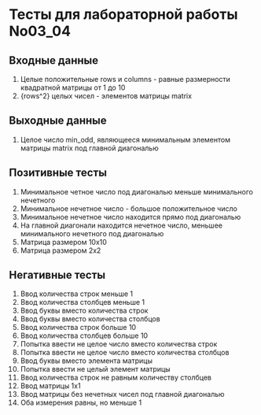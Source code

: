 # Тесты для лабораторной работы No03_04
## Входные данные
1. Целые положительные rows и columns - равные размерности квадратной матрицы от 1 до 10
2. {rows^2} целых чисел - элементов матрицы matrix
## Выходные данные
1. Целое число min_odd, являющееся минимальным элементом матрицы matrix под главной диагональю
## Позитивные тесты
1. Минимальное четное число под диагональю меньше минимального нечетного
2. Минимальное нечетное число - большое положительное число
3. Минимальное нечетное число находится прямо под диагональю
4. На главной диагонали находится нечетное число, меньшее минимального нечетного под диагональю
5. Матрица размером 10х10
6. Матрица размером 2х2
## Негативные тесты
1. Ввод количества строк меньше 1
2. Ввод количества столбцев меньше 1
3. Ввод буквы вместо количества строк
4. Ввод буквы вместо количества столбцов
5. Ввод количества строк больше 10
6. Ввод количества столбцев больше 10
7. Попытка ввести не целое число вместо количества строк
8. Попытка ввести не целое число вместо количества столбцов
9. Ввод буквы вместо элемента матрицы
10. Попытка ввести не целый элемент матрицы
11. Ввод количества строк не равным количеству столбцев
12. Ввод матрицы 1х1
13. Ввод матрицы без нечетных чисел под главной диагональю
14. Оба измерения равны, но меньше 1
